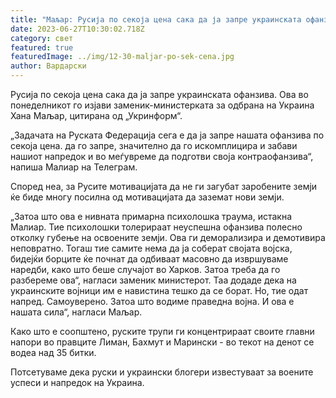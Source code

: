 ```yaml
---
title: "Маљар: Русија по секоја цена сака да ја запре украинската офанзива"
date: 2023-06-27T10:30:02.718Z
category: свет
featured: true
featuredImage: ../img/12-30-maljar-po-sek-cena.jpg
author: Вардарски
---
```

Русија по секоја цена сака да ја запре украинската офанзива. Ова во понеделникот го изјави заменик-министерката за одбрана на Украина Хана Маљар, цитирана од „Укринформ“.

„Задачата на Руската Федерација сега е да ја запре нашата офанзива по секоја цена. да го запре, значително да го искомплицира и забави нашиот напредок и во меѓувреме да подготви своја контраофанзива“, напиша Малиар на Телеграм.

Според неа, за Русите мотивацијата да не ги загубат заробените земји ќе биде многу посилна од мотивацијата да заземат нови земји.

„Затоа што ова е нивната примарна психолошка траума, истакна Малиар. Тие психолошки толерираат неуспешна офанзива полесно отколку губење на освоените земји. Ова ги деморализира и демотивира неповратно. Тогаш тие самите нема да ја соберат својата војска, бидејќи борците ќе почнат да одбиваат масовно да извршуваме наредби, како што беше случајот во Харков. Затоа треба да го разбереме ова“, нагласи заменик министерот. Таа додаде дека на украинските војници им е навистина тешко да се борат. Но, тие одат напред. Самоуверено. Затоа што водиме праведна војна. И ова е нашата сила“, нагласи Маљар.

Како што е соопштено, руските трупи ги концентрираат своите главни напори во правците Лиман, Бахмут и Марински - во текот на денот се водеа над 35 битки.

Потсетуваме дека руски и украински блогери известуваат за воените успеси и напредок на Украина.